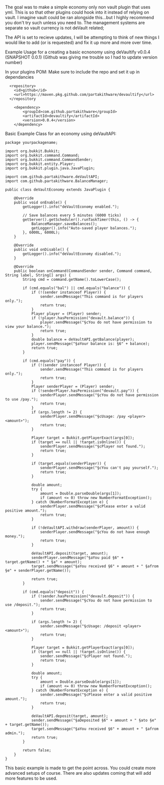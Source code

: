 The goal was to make a simple economy only non vault plugin that uses yml. This is so that other plugins could hook into it instead of relying on vault.
I imagine vault could be ran alongside this...but I highly recommend you don't try such unless you need to. 
The management systems are separate so vault currency is not deVault related;

The API is set to recieve updates, I will be attempting to think of new things I would like to add (or is requested) and fix it up more and more over time.

Example Usage for a creating a basic ecnonomy using deVaultify v0.0.4 (SNAPSHOT 0.0.1) (Github was giving me trouble so I had to update version number)


In your plugins POM:
Make sure to include the repo and set it up in dependancies
```
  <repository>
    <id>github</id>
    <url>https://maven.pkg.github.com/partakithware/devaultify</url>
  </repository
```
```
    <dependency>
        <groupId>com.github.partakithware</groupId>
        <artifactId>devaultify</artifactId>
        <version>0.0.4</version>
    </dependency>
```

Basic Example Class for an economy using deVaultAPI:

```
package yourpackagename;

import org.bukkit.Bukkit;
import org.bukkit.command.Command;
import org.bukkit.command.CommandSender;
import org.bukkit.entity.Player;
import org.bukkit.plugin.java.JavaPlugin;

import com.github.partakithware.deVaultAPI;
import com.github.partakithware.BalanceManager;

public class deVaultEconomy extends JavaPlugin {

    @Override
    public void onEnable() {
        getLogger().info("deVaultEconomy enabled.");
        
        // Save balances every 5 minutes (6000 ticks)
        getServer().getScheduler().runTaskTimer(this, () -> {
            BalanceManager.saveBalances();
            getLogger().info("Auto-saved player balances.");
        }, 6000L, 6000L);
    }

    @Override
    public void onDisable() {
        getLogger().info("deVaultEconomy disabled.");
    }

    @Override
    public boolean onCommand(CommandSender sender, Command command, String label, String[] args) {
        String cmd = command.getName().toLowerCase();

        if (cmd.equals("bal") || cmd.equals("balance")) {
            if (!(sender instanceof Player)) {
                sender.sendMessage("This command is for players only.");
                return true;
            }
            Player player = (Player) sender;
            if (!player.hasPermission("devault.balance")) {
                player.sendMessage("§cYou do not have permission to view your balance.");
                return true;
            }
            double balance = deVaultAPI.getBalance(player);
            player.sendMessage("§aYour balance is: §6" + balance);
            return true;
        }

        if (cmd.equals("pay")) {
            if (!(sender instanceof Player)) {
                sender.sendMessage("This command is for players only.");
                return true;
            }
            Player senderPlayer = (Player) sender;
            if (!senderPlayer.hasPermission("devault.pay")) {
                senderPlayer.sendMessage("§cYou do not have permission to use /pay.");
                return true;
            }
            if (args.length != 2) {
                senderPlayer.sendMessage("§cUsage: /pay <player> <amount>");
                return true;
            }

            Player target = Bukkit.getPlayerExact(args[0]);
            if (target == null || !target.isOnline()) {
                senderPlayer.sendMessage("§cPlayer not found.");
                return true;
            }

            if (target.equals(senderPlayer)) {
                senderPlayer.sendMessage("§cYou can't pay yourself.");
                return true;
            }

            double amount;
            try {
                amount = Double.parseDouble(args[1]);
                if (amount <= 0) throw new NumberFormatException();
            } catch (NumberFormatException e) {
                senderPlayer.sendMessage("§cPlease enter a valid positive amount.");
                return true;
            }

            if (!deVaultAPI.withdraw(senderPlayer, amount)) {
                senderPlayer.sendMessage("§cYou do not have enough money.");
                return true;
            }

            deVaultAPI.deposit(target, amount);
            senderPlayer.sendMessage("§aYou paid §6" + target.getName() + " §a" + amount);
            target.sendMessage("§aYou received §6" + amount + " §afrom §e" + senderPlayer.getName());
            
            return true;
        }

        if (cmd.equals("deposit")) {
            if (!sender.hasPermission("devault.deposit")) {
                sender.sendMessage("§cYou do not have permission to use /deposit.");
                return true;
            }

            if (args.length != 2) {
                sender.sendMessage("§cUsage: /deposit <player> <amount>");
                return true;
            }

            Player target = Bukkit.getPlayerExact(args[0]);
            if (target == null || !target.isOnline()) {
                sender.sendMessage("§cPlayer not found.");
                return true;
            }

            double amount;
            try {
                amount = Double.parseDouble(args[1]);
                if (amount <= 0) throw new NumberFormatException();
            } catch (NumberFormatException e) {
                sender.sendMessage("§cPlease enter a valid positive amount.");
                return true;
            }

            deVaultAPI.deposit(target, amount);
            sender.sendMessage("§aDeposited §6" + amount + " §ato §e" + target.getName());
            target.sendMessage("§aYou received §6" + amount + " §afrom admin.");
            return true;
        }

        return false;
    }
}
```

This basic example is made to get the point across. You could create more advanced setups of course. There are also updates coming that will add more features to be used.
